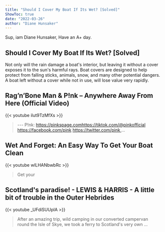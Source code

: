 ```yaml
---
title: "Should I Cover My Boat If Its Wet? [Solved]"
ShowToc: true 
date: "2022-03-26"
author: "Diane Hunsaker" 
---
```


Sup, iam Diane Hunsaker, Have an A+ day.
## Should I Cover My Boat If Its Wet? [Solved]
 Not only will the rain damage a boat's interior, but leaving it without a cover exposes it to the sun's harmful rays. Boat covers are designed to help protect from falling sticks, animals, snow, and many other potential dangers. A boat left without a cover while not in use, will lose value very rapidly.

## Rag’n’Bone Man & P!nk – Anywhere Away From Here (Official Video)
{{< youtube ilut9TzMfXs >}}
>--- P!nk: https://pinkspage.com​ https://tiktok.com/@pinkofficial​ https://facebook.com/pink​ https://twitter.com/pink​ ...

## Wet And Forget: An Easy Way To Get Your Boat Clean
{{< youtube wlLHANbwbRc >}}
>Get your 

## Scotland's paradise! - LEWIS & HARRIS - A little bit of trouble in the Outer Hebrides
{{< youtube _UFdiSUUplA >}}
>After an amazing trip, wild camping in our converted campervan round the Isle of Skye, we took a ferry to Scotland's very own ...

